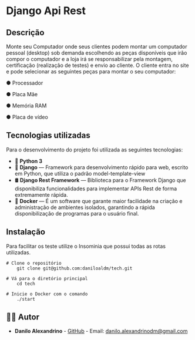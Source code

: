 
# Django Api Rest
## Descrição

Monte seu Computador onde seus clientes podem montar um computador pessoal (desktop) sob demanda escolhendo as peças disponíveis que irão compor o computador e a loja irá se responsabilizar pela montagem, certificação (realização de testes) e envio ao cliente. O cliente entra no site e pode selecionar as seguintes peças para montar o seu computador: 

● Processador

● Placa Mãe 

● Memória RAM 

● Placa de vídeo 

## Tecnologias utilizadas

Para o desenvolvimento do projeto foi utilizada as seguintes tecnologias:

- :snake: **Python 3** 
- :snake:  **Django** — Framework para desenvolvimento rápido para web, escrito em Python, que utiliza o padrão model-template-view
- :oil_drum: **Django Rest Framework** — Biblioteca para o Framework Django que disponibiliza funcionalidades para implementar APIs Rest de forma extremamente rápida.
- :whale2: **Docker** — É um software que garante maior facilidade na criação e administração de ambientes isolados, garantindo a rápida disponibilização de programas para o usuário final.

## Instalação

Para facilitar os teste utilize o Insominia que possui todas as rotas utilizadas.
```
# Clone o repositório
	git clone git@github.com:daniloaldm/tech.git

# Vá para o diretório principal
	cd tech
```

```
# Inicie o Docker com o comando
	./start

```

## :man_technologist: Autor

- **Danilo Alexandrino** - [GitHub](https://github.com/daniloaldm) - Email: [danilo.alexandrinodm@gmail.com](mailto:danilo.alexandrinodm@gmail.com)
